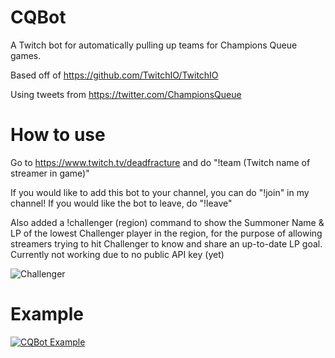 # CQBot

A Twitch bot for automatically pulling up teams for Champions Queue games.

Based off of https://github.com/TwitchIO/TwitchIO

Using tweets from https://twitter.com/ChampionsQueue

# How to use

Go to https://www.twitch.tv/deadfracture and do "!team (Twitch name of streamer in game)"

If you would like to add this bot to your channel, you can do "!join" in my channel! If you would like the bot to leave, do "!leave"

Also added a !challenger (region) command to show the Summoner Name & LP of the lowest Challenger player in the region, for the purpose of allowing streamers trying to hit Challenger to know and share an up-to-date LP goal. Currently not working due to no public API key (yet)

![Challenger](https://user-images.githubusercontent.com/63633754/182134672-1670d4f6-880c-4f63-a4fd-d7c6b388eaeb.png)

# Example

[![CQBot Example](http://img.youtube.com/vi/watch?v=xA8_HZGzu4k/0.jpg)](https://www.youtube.com/watch?v=xA8_HZGzu4k "CQBot Example")
